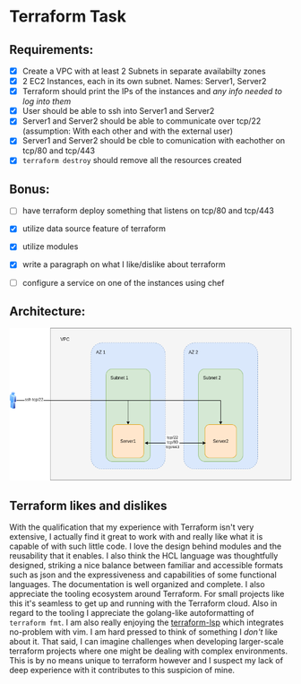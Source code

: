 # Terraform Task


## Requirements:

- [x] Create a VPC with at least 2 Subnets in separate availabilty zones
- [x] 2 EC2 Instances, each in its own subnet. Names: Server1, Server2
- [x] Terraform should print the IPs of the instances and _any info needed to log into them_
- [x] User should be able to ssh into Server1 and Server2
- [x] Server1 and Server2 should be able to communicate over tcp/22 (assumption: With each other and with the external user)
- [x] Server1 and Server2 should be cble to comunication with eachother on tcp/80 and tcp/443
- [x] `terraform destroy` should remove all the resources created

## Bonus:

- [ ] have terraform deploy something that listens on tcp/80 and tcp/443
- [x] utilize data source feature of terraform
- [x] utilize modules
- [x] write a paragraph on what I like/dislike about terraform
- [ ] configure a service on one of the instances using chef


## Architecture:

![arch](./architecture.png)


## Terraform likes and dislikes

With the qualification that my experience with Terraform isn't very extensive, I actually find it great to work with and really like what it is capable of with such little code. I love the design behind modules and the reusability that it enables. I also think the HCL language was thoughtfully designed, striking a nice balance between familiar and accessible formats such as json and the expressiveness and capabilities of some functional languages. The documentation is well organized and complete. I also appreciate the tooling ecosystem around Terraform. For small projects like this it's seamless to get up and running with the Terraform cloud. Also in regard to the tooling I appreciate the golang-like autoformatting of `terraform fmt`. I am also really enjoying the [terraform-lsp](https://github.com/juliosueiras/terraform-lsp) which integrates no-problem with vim.  I am hard pressed to think of something I _don't_ like about it. That said, I can imagine challenges when developing larger-scale terraform projects where one might be dealing with complex environments. This is by no means unique to terraform however and I suspect my lack of deep experience with it contributes to this suspicion of mine.
